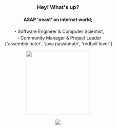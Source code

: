 <div align="center">

### Hey! What's up?
#### ASAP 'neast' on internet world;

&nbsp;・Software Engineer & Computer Scientist,<br> 
&nbsp;・Community Manager & Project Leader<br> 
&nbsp;['assembly hater', 'java passionate', 'redbull lover'] <br>
</div>

<p align='center'>
<img src="https://media.giphy.com/media/TEnXkcsHrP4YedChhA/giphy.gif" width="200" height="200" frameBorder="0" class="giphy-embed" allowFullScreen></img></p>

<div align='center'>

![](https://komarev.com/ghpvc/?username=ghostneast&color=blue)
<div>

<!-- END LANG TECH-->


